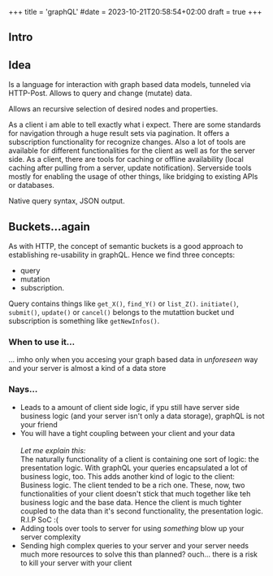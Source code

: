 +++
title = 'graphQL'
#date = 2023-10-21T20:58:54+02:00
draft = true
+++

## Intro


## Idea
Is a language for interaction with graph based data models, tunneled via HTTP-Post. Allows to query and change (mutate) data. 

Allows an recursive selection of desired nodes and properties. 

As a client i am able to tell exactly what i expect. 
There are some standards for navigation through a huge result sets via pagination. It offers a subscription functionality for recognize changes. 
Also a lot of tools are available for different functionalities for the client as well as for the server side. As a client, there are tools for caching or offline availability (local caching after pulling from a server, update notification). Serverside tools mostly for enabling the usage of other things, like bridging to existing APIs or databases. 

Native query syntax, JSON output. 

## Buckets...again
As with HTTP, the concept of semantic buckets is a good approach to establishing re-usability in graphQL. Hence we find three concepts: 
- query
- mutation 
- subscription. 

Query contains things like ```get_X()```, ```find_Y()``` or ```list_Z()```. ```initiate()```, ```submit()```, ```update()``` or ```cancel()``` belongs to the mutattion bucket und subscription is something like ```getNewInfos()```.  

[//]: # (Similar to HTTP, it's a standardized semantic, but now with an qery.)

### When to use it... 
... imho only when you accesing your graph based data in _unforeseen_ way and your server is almost a kind of a data store                                                     


### Nays...
- Leads to a amount of client side logic, if ypu still have server side business logic (and your server isn't only a data storage), graphQL is not your friend
- You will have a tight coupling between your client and your data <br/> <br/> _Let me explain this:_ <br/> The naturally functionality of a client is containing one sort of logic: the presentation logic. With graphQL your queries encapsulated a lot of business logic, too. This adds another kind of logic to the client: Business logic. The client tended to be a rich one. These, now, two functionalities of your client doesn't stick that much together like teh business logic and the base data. Hence the client is much tighter coupled to the data than it's second functionality, the presentation logic. <br/> R.I.P SoC :(
- Adding tools over tools to server for using _something_ blow up your server complexity 
- Sending high complex queries to your server and your server needs much more resources to solve this than planned? ouch... there is a risk to kill your server with your client


[//]: # (#### BILD)

[//]: # (#### BILD)


